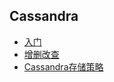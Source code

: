 ## Cassandra

* [入门](./Dynamodb入门.md)
* [增删改查](./Cassandra增删改查.md)
* [Cassandra存储策略](./Cassandra策略.md)